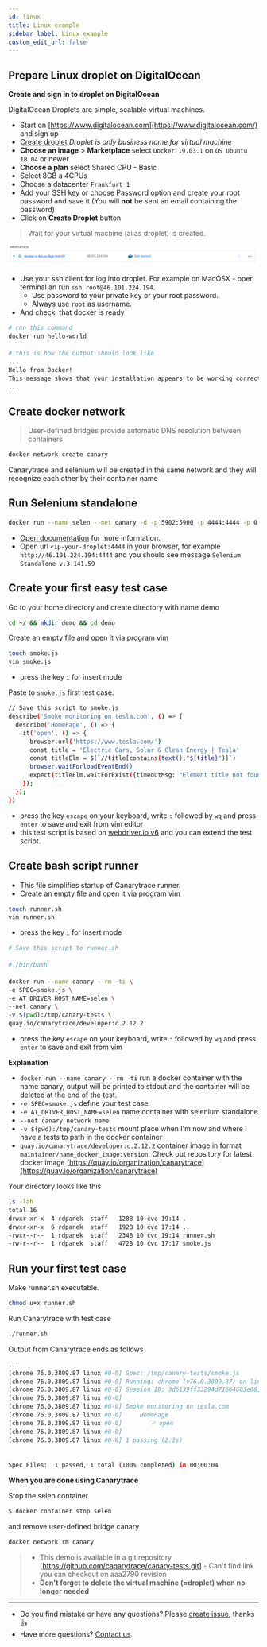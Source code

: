 ```yaml
---
id: linux
title: Linux example
sidebar_label: Linux example
custom_edit_url: false
---
```


## Prepare Linux droplet on DigitalOcean

**Create and sign in to droplet on DigitalOcean**

DigitalOcean Droplets are simple, scalable virtual machines.
- Start on [https://www.digitalocean.com](https://www.digitalocean.com/) and sign up
- [Create droplet](https://cloud.digitalocean.com/droplets/new) *Droplet is only business name for virtual machine*
- **Choose an image** > **Marketplace** select `Docker 19.03.1` on `OS Ubuntu 18.04` or newer
- **Choose a plan** select Shared CPU - Basic 
- Select 8GB a 4CPUs
- Choose a datacenter `Frankfurt 1`
- Add your SSH key or choose Password option and create your root password and save it  (You will **not** be sent an email containing the password)
- Click on **Create Droplet** button

> Wait for your virtual machine (alias droplet) is created.

![Azure deployment](../../static/docs-img/do-droplet.png)

- Use your ssh client for log into droplet. For example on MacOSX - open terminal an run `ssh root@46.101.224.194`.
  - Use password to your private key or your root password.
  - Always use `root` as username.
- And check, that docker is ready

```bash
# run this command
docker run hello-world

# this is how the output should look like
...
Hello from Docker!
This message shows that your installation appears to be working correctly.
...
```

## Create docker network

> User-defined bridges provide automatic DNS resolution between containers

```bash
docker network create canary
```

Canarytrace and selenium will be created in the same network and they will recognize each other by their container name

## Run Selenium standalone

```bash
docker run --name selen --net canary -d -p 5902:5900 -p 4444:4444 -p 0.0.0.0:9222:9222 -v /dev/shm:/dev/shm selenium/standalone-chrome-debug:3.141.59-20200730
```

- [Open documentation](https://github.com/SeleniumHQ/docker-selenium) for more information.
- Open url `<ip-your-droplet:4444` in your browser, for example `http://46.101.224.194:4444` and you should see message `Selenium Standalone v.3.141.59`

## Create your first easy test case

Go to your home directory and create directory with name demo

```bash
cd ~/ && mkdir demo && cd demo
```

Create an empty file and open it via program vim

```bash
touch smoke.js
vim smoke.js
```

- press the key `i` for insert mode

Paste to `smoke.js` first test case.

```bash
// Save this script to smoke.js
describe('Smoke monitoring on tesla.com', () => { 
  describe('HomePage', () => {
    it('open', () => {
      browser.url('https://www.tesla.com/')
      const title = 'Electric Cars, Solar & Clean Energy | Tesla'
      const titleElm = $(`//title[contains(text(),"${title}")]`)
      browser.waitForloadEventEnd()
      expect(titleElm.waitForExist({timeoutMsg: "Element title not found. The page couldn't be loaded in time."})).to.be.true
    });
  });
})
```

- press the key `escape` on your keyboard, write `:` followed by `wq` and press `enter` to save and exit from vim editor
- this test script is based on [webdriver.io v6](https://webdriver.io/docs/api.html) and you can extend the test script.

## Create bash script runner

- This file simplifies startup of Canarytrace runner.
- Create an empty file and open it via program vim

```bash
touch runner.sh
vim runner.sh
```

- press the key `i` for insert mode

```bash
# Save this script to runner.sh

#!/bin/bash

docker run --name canary --rm -ti \
-e SPEC=smoke.js \
-e AT_DRIVER_HOST_NAME=selen \
--net canary \
-v $(pwd):/tmp/canary-tests \
quay.io/canarytrace/developer:c.2.12.2
```

- press the key `escape` on your keyboard, write `:` followed by `wq` and press `enter` to save and exit from vim

**Explanation**

- `docker run --name canary --rm -ti` run a docker container with the name canary, output will be printed to stdout and the container will be deleted at the end of the test.
- `-e SPEC=smoke.js` define your test case.
- `-e AT_DRIVER_HOST_NAME=selen` name container with selenium standalone
- `--net canary network name`
- `-v $(pwd):/tmp/canary-tests` mount place when I'm now and where I have a tests to path in the docker container
- `quay.io/canarytrace/developer:c.2.12.2` container image in format `maintainer/name_docker_image:version`. Check out repository for latest docker image [https://quay.io/organization/canarytrace](https://quay.io/organization/canarytrace)

Your directory looks like this

```bash
ls -lah
total 16
drwxr-xr-x  4 rdpanek  staff   128B 10 čvc 19:14 .
drwxr-xr-x  6 rdpanek  staff   192B 10 čvc 17:14 ..
-rwxr--r--  1 rdpanek  staff   234B 10 čvc 19:14 runner.sh
-rw-r--r--  1 rdpanek  staff   472B 10 čvc 17:17 smoke.js
```

## Run your first test case

Make runner.sh executable.

```bash
chmod u+x runner.sh
```

Run Canarytrace with test case

```bash 
./runner.sh
```

Output from Canarytrace ends as follows

```bash
...
[chrome 76.0.3809.87 linux #0-0] Spec: /tmp/canary-tests/smoke.js
[chrome 76.0.3809.87 linux #0-0] Running: chrome (v76.0.3809.87) on linux
[chrome 76.0.3809.87 linux #0-0] Session ID: 3d6139ff33294d71664603e6613c3a05
[chrome 76.0.3809.87 linux #0-0]
[chrome 76.0.3809.87 linux #0-0] Smoke monitoring on tesla.com
[chrome 76.0.3809.87 linux #0-0]     HomePage
[chrome 76.0.3809.87 linux #0-0]        ✓ open
[chrome 76.0.3809.87 linux #0-0]
[chrome 76.0.3809.87 linux #0-0] 1 passing (2.2s)


Spec Files:	 1 passed, 1 total (100% completed) in 00:00:04
```

**When you are done using Canarytrace**

Stop the selen container

```bash
$ docker container stop selen
```

and remove user-defined bridge canary

```bash
docker network rm canary
```

> - This demo is available in a git repository [https://github.com/canarytrace/canary-tests.git] - Can't find link   you can checkout on aaa2790 revision
> - **Don't forget to delete the virtual machine (=droplet) when no longer needed**

---

- Do you find mistake or have any questions? Please [create issue](https://github.com/canarytrace/documentation/issues/new/choose), thanks 👍
- Have more questions? [Contact us](/docs/support/contactus).